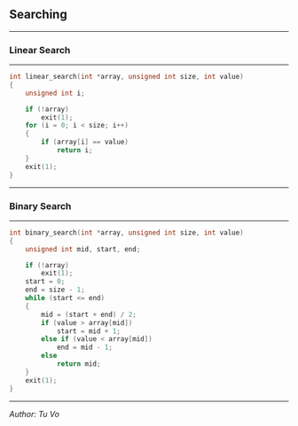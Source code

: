 ## Searching

---

### Linear Search

---

```c
int linear_search(int *array, unsigned int size, int value)
{
	unsigned int i;

	if (!array)
		exit(1);
	for (i = 0; i < size; i++)
	{
		if (array[i] == value)
			return i;
	}
	exit(1);
}
```

---

### Binary Search

---

```c
int binary_search(int *array, unsigned int size, int value)
{
	unsigned int mid, start, end;

	if (!array)
		exit(1);
	start = 0;
	end = size - 1;
	while (start <= end)
	{
		mid = (start + end) / 2;
		if (value > array[mid])
			start = mid + 1;
		else if (value < array[mid])
			end = mid - 1;
		else
			return mid;
	}
	exit(1);
}
```

---

_Author: Tu Vo_
